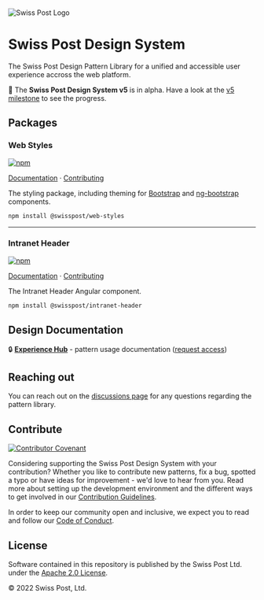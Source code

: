 <br>

![Swiss Post Logo](https://www.post.ch/-/media/portal-opp/global/logos/logo---die-post.svg?vs=2&sc_lang=en)


# Swiss Post Design System

The Swiss Post Design Pattern Library for a unified and accessible user experience accross the web platform.

🚧 The **Swiss Post Design System v5** is in alpha. Have a look at the [v5 milestone](https://github.com/swisspost/design-system/milestone/1) to see the progress.


## Packages

### Web Styles
[![npm](https://img.shields.io/npm/v/@swisspost/web-styles)](https://www.npmjs.com/package/@swisspost/web-styles)

[Documentation](https://swisspost-web-frontend.netlify.app) · [Contributing](/packages/web-styles/README.md)


The styling package, including theming for [Bootstrap](https://getbootstrap.com/) and [ng-bootstrap](https://ng-bootstrap.github.io/#/home) components. 

```bash
npm install @swisspost/web-styles
```

<hr>

### Intranet Header
[![npm](https://img.shields.io/npm/v/@swisspost/intranet-header)](https://www.npmjs.com/package/@swisspost/intranet-header)

[Documentation](https://swisspost-web-frontend.netlify.app/#/post-samples/intranet-layout) · [Contributing](/packages/angular-components/projects/swisspost-intranet-header/)


The Intranet Header Angular component.

```bash
npm install @swisspost/intranet-header
```

## Design Documentation

🔒 **[Experience Hub](https://www.experience-hub.ch/document/2803)** - pattern usage documentation ([request access](https://www.experience-hub.ch/request-access/))


## Reaching out

You can reach out on the [discussions page](https://github.com/swisspost/web-frontend/discussions) for any questions regarding the pattern library.


## Contribute

[![Contributor Covenant](https://img.shields.io/badge/Contributor%20Covenant-2.1-4baaaa.svg)](code_of_conduct.md)

Considering supporting the Swiss Post Design System with your contribution? Whether you like to contribute new patterns, fix a bug, spotted a typo or have ideas for improvement - we'd love to hear from you. Read more about setting up the development environment and the different ways to get involved in our [Contribution Guidelines](/CONTRIBUTING.md). 

In order to keep our community open and inclusive, we expect you to read and follow our [Code of Conduct](/CODE_OF_CONDUCT.md).


## License

Software contained in this repository is published by the Swiss Post Ltd. under the [Apache 2.0 License](./LICENSE).

© 2022 Swiss Post, Ltd.

